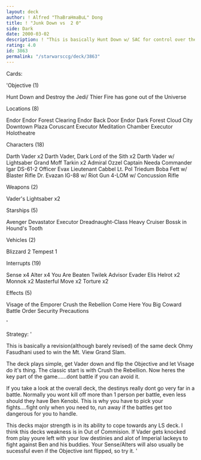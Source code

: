 ```yaml
---
layout: deck
author: ! Alfred "ThaBraHmaBuL" Dong
title: ! "Junk Down vs  2 0"
side: Dark
date: 2000-03-02
description: ! "This is basically Hunt Down w/ SAC for control over the game."
rating: 4.0
id: 3863
permalink: "/starwarsccg/deck/3863"
---
```

Cards: 

'Objective (1)

Hunt Down and Destroy the Jedi/ Thier Fire has gone out of the Universe

Locations (8)

Endor
Endor Forest Clearing
Endor Back Door
Endor Dark Forest
Cloud City Downtown Plaza
Coruscant
Executor Meditation Chamber
Executor Holotheatre

Characters (18)

Darth Vader x2
Darth Vader, Dark Lord of the Sith x2
Darth Vader w/ Lightsaber
Grand Moff Tarkin x2
Admiral Ozzel
Captain Needa
Commander Igar
DS-61-2
Officer Evax
Lieutenant Cabbel
Lt. Pol Triedum
Boba Fett w/ Blaster Rifle
Dr. Evazan
IG-88 w/ Riot Gun
4-LOM w/ Concussion Rifle

Weapons (2)

Vader's Lightsaber x2

Starships (5)

Avenger
Devastator
Executor
Dreadnaught-Class Heavy Cruiser
Bossk in Hound's Tooth

Vehicles (2)

Blizzard 2
Tempest 1

Interrupts (19)

Sense x4
Alter x4
You Are Beaten
Twilek Advisor
Evader
Elis Helrot x2
Monnok x2
Masterful Move x2
Torture x2

Effects (5)

Visage of the Emporer
Crush the Rebellion
Come Here You Big Coward
Battle Order
Security Precautions



'

Strategy: '

This is basically a revision(although barely revised) of the same deck Ohmy Fasudhani used to win the Mt. View Grand Slam.

The deck plays simple, get Vader down and flip the Objective and let Visage do it's thing. The classic start is with Crush the Rebellion. Now heres the key part of the game......dont battle if you can avoid it.

If you take a look at the overall deck, the destinys really dont go very far in a battle. Normally you wont kill off more than 1 person per battle, even less should they have Ben Kenobi. This is why you have to pick your fights....fight only when you need to, run away if the battles get too dangerous for you to handle.

This decks major strength is in its ability to cope towards any LS deck. I think this decks weakness is in Out of Commision. If Vader gets knocked from play youre left with your low destinies and alot of Imperial lackeys to fight against Ben and his buddies. Your Sense/Alters will also usually be sucessful even if the Objective isnt flipped, so try it.
'
